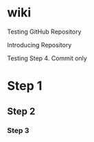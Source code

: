 # wiki

Testing GitHub Repository

Introducing Repository

Testing Step 4. Commit only

# Step 1 #
## Step 2 ##
### Step 3 ###
